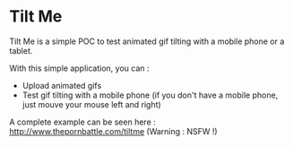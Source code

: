 Tilt Me
=======

Tilt Me is a simple POC to test animated gif tilting with a mobile phone or a tablet.

With this simple application, you can :

* Upload animated gifs
* Test gif tilting with a mobile phone (if you don't have a mobile phone, just mouve your mouse left and right)

A complete example can be seen here : http://www.thepornbattle.com/tiltme (Warning : NSFW !)


